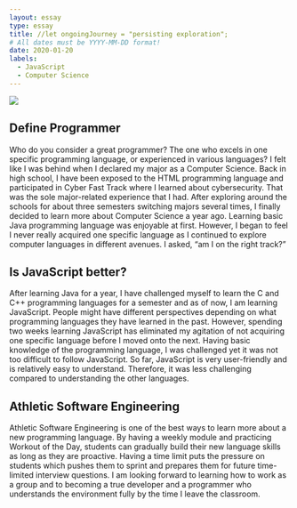 ```yaml
---
layout: essay
type: essay
title: //let ongoingJourney = "persisting exploration";
# All dates must be YYYY-MM-DD format!
date: 2020-01-20
labels:
  - JavaScript
  - Computer Science
---
```


<img class="ui medium left floated image" src="../images/rtfm.png">

## Define Programmer

Who do you consider a great programmer? The one who excels in one specific programming language, or experienced in various languages? I felt like I was behind when I declared my major as a Computer Science. Back in high school, I have been exposed to the HTML programming language and participated in Cyber Fast Track where I learned about cybersecurity. That was the sole major-related experience that I had. After exploring around the schools for about three semesters switching majors several times, I finally decided to learn more about Computer Science a year ago. Learning basic Java programming language was enjoyable at first. However, I began to feel I never really acquired one specific language as I continued to explore computer languages in different avenues. I asked, “am I on the right track?”


## Is JavaScript better?

After learning Java for a year, I have challenged myself to learn the C and C++ programming languages for a semester and as of now, I am learning JavaScript. People might have different perspectives depending on what programming languages they have learned in the past. However, spending two weeks learning JavaScript has eliminated my agitation of not acquiring one specific language before I moved onto the next. Having basic knowledge of the programming language, I was challenged yet it was not too difficult to follow JavaScript. So far, JavaScript is very user-friendly and is relatively easy to understand. Therefore, it was less challenging compared to understanding the other languages.

## Athletic Software Engineering

Athletic Software Engineering is one of the best ways to learn more about a new programming language. By having a weekly module and practicing Workout of the Day, students can gradually build their new language skills as long as they are proactive. Having a time limit puts the pressure on students which pushes them to sprint and prepares them for future time-limited interview questions. I am looking forward to learning how to work as a group and to becoming a true developer and a programmer who understands the environment fully by the time I leave the classroom.

